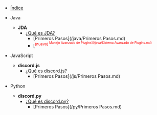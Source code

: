 * [Índice](/)

* Java
  * **JDA**
    * [¿Qué es JDA?](/java/jda.md)
      * [Primeros Pasos](/java/Primeros Pasos.md)
      * [<sup style="color:red">(nuevo)<sup> Manejo Avanzado de Plugins](/java/Sistema Avanzado de Plugins.md)

* JavaScript
  * **discord.js**
    * [¿Qué es discord.js?](/js/discord-js.md)
      * [Primeros Pasos](/js/Primeros Pasos.md)

* Python
  * **discord.py**
    * [¿Qué es discord.py?](/py/discord-py.md)
      * [Primeros Pasos](/py/Primeros Pasos.md)
